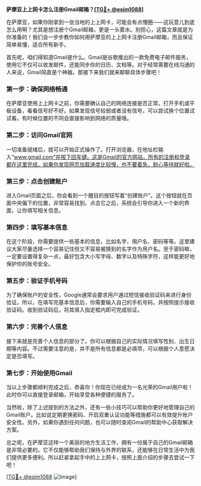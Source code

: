 **萨摩亚上上网卡怎么注册Gmail邮箱？[[TG💪+ @esim1088](https://t.me/s/esim1088)]**

在萨摩亚，如果你刚拿到一张当地的上上网卡，可能会有点懵圈——这玩意儿到底怎么用啊？尤其是想注册个Gmail邮箱，更是一头雾水。别担心，这篇文章就是为你准备的！我们会一步步教你如何用萨摩亚的上上网卡注册Gmail邮箱，而且保证简单易懂，适合所有新手。

首先呢，咱们得知道Gmail是什么。Gmail是谷歌推出的一款免费电子邮件服务，使用它不仅可以收发邮件，还能同步你的日历、文档等。对于经常需要在线沟通的人来说，Gmail简直是个神器。那接下来我们就来聊聊具体步骤吧！

### 第一步：确保网络畅通

在萨摩亚使用上上网卡之前，你需要确认自己的网络连接是否正常。打开手机或平板设备，看看信号好不好。如果发现信号较弱或者没有信号，可以尝试换个位置试试看。有时候位置的不同会直接影响到网络的质量哦。

### 第二步：访问Gmail官网

一切准备就绪后，就可以开始正式操作了。打开浏览器，在地址栏输入“www.gmail.com”并按下回车键。这是Gmail的官方网站，所有的注册和登录都在这里完成。如果你发现网页加载速度比较慢，也不要着急，耐心等待就好啦。

### 第三步：点击创建账户

进入Gmail页面之后，你会看到一个醒目的按钮写着“创建账户”。这个按钮就在页面中央偏下的位置，非常容易找到。点击它之后，系统会引导你进入一个新的界面，让你填写相关信息。

### 第四步：填写基本信息

在这个阶段，你需要提供一些基本的信息，比如名字、用户名、密码等等。这里建议大家尽量选择一个容易记住但又不容易被猜到的名字作为用户名。至于密码嘛，一定要设置得复杂一点，最好包含大小写字母、数字以及特殊字符，这样能更好地保护你的账号安全。

### 第五步：验证手机号码

为了确保账户的安全性，Google通常会要求用户通过短信接收验证码来进行身份验证。所以，在填写完基本信息后，你需要输入自己的手机号码，并按照提示接收验证码。收到验证码后，将其填入指定框内即可完成验证。

### 第六步：完善个人信息

接下来就是完善个人信息的部分了。你可以根据自己的实际情况填写性别、出生日期等内容。不过需要注意的是，并不是所有信息都是必填项，可以根据个人意愿决定是否填写。

### 第七步：开始使用Gmail

当以上步骤都顺利完成之后，恭喜你！你现在已经成为一名光荣的Gmail用户啦！此时你可以直接登录邮箱，开始享受各种便捷的服务了。

当然啦，除了上述提到的方法之外，还有一些小技巧可以帮助你更好地管理自己的Gmail账户。比如说定期更换密码、开启双重认证功能等措施都可以有效提升账户安全性。另外，如果你遇到任何问题，也可以随时查阅Gmail的帮助中心获取解决方案。

总之呢，在萨摩亚这样一个美丽的地方生活工作，拥有一份属于自己的Gmail邮箱是非常必要的。它不仅能够帮助我们保持与外界的联系，还能够在日常生活中为我们提供更多便利。所以赶紧拿起手中的上上网卡，按照上面介绍的步骤去尝试一下吧！

[[TG💪+ @esim1088](https://t.me/s/esim1088) ![Image](https://i.postimg.cc/4NQfJmqS/Snipaste-2025-05-13-00-14-12.png)]